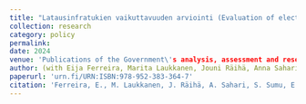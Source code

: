 ```yaml
---
title: "Latausinfratukien vaikuttavuuden arviointi (Evaluation of electric vehicle charging infrastructure subsidies)"
collection: research
category: policy
permalink:
date: 2024
venue: 'Publications of the Government\'s analysis, assessment and research activities 2024:14'
author: (with Eija Ferreira, Marita Laukkanen, Jouni Räihä, Anna Sahari, Saara Sumu, Emilia Suomalainen and Sampo Vesanen)
paperurl: 'urn.fi/URN:ISBN:978-952-383-364-7'
citation: 'Ferreira, E., M. Laukkanen, J. Räihä, A. Sahari, S. Sumu, E. Suomalainen, and S. Vesanen. (2024). &quot;Latausinfratukien vaikuttavuuden arviointi.&quot; <i>Publications of the Government\'s analysis, assessment and research activities 2024:14</i>.'
---
```

